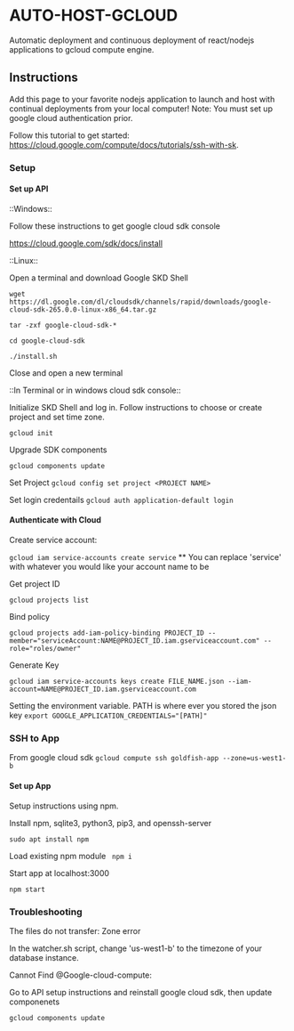 # AUTO-HOST-GCLOUD

Automatic deployment and continuous deployment of react/nodejs applications to gcloud compute engine.

## Instructions ##

Add this page to your favorite nodejs application to launch and host with continual deployments from your local computer! Note: You must set up google cloud authentication prior.

Follow this tutorial to get started: https://cloud.google.com/compute/docs/tutorials/ssh-with-sk.

### Setup ###


#### Set up API ###

::Windows::

Follow these instructions to get google cloud sdk console

https://cloud.google.com/sdk/docs/install

::Linux::

Open a terminal and download Google SKD Shell

```wget https://dl.google.com/dl/cloudsdk/channels/rapid/downloads/google-cloud-sdk-265.0.0-linux-x86_64.tar.gz```

```tar -zxf google-cloud-sdk-*```

```cd google-cloud-sdk```

```./install.sh```

Close and open a new terminal

::In Terminal or in windows cloud sdk console::

Initialize SKD Shell and log in. Follow instructions to choose or create project and set time zone.

```gcloud init```

Upgrade SDK components

```gcloud components update```

Set Project
```gcloud config set project <PROJECT NAME>```

Set login credentails
```gcloud auth application-default login```

#### Authenticate with Cloud ####

Create service account:

```gcloud iam service-accounts create service```
 ** You can replace 'service' with whatever you would like your account name to be

Get project ID

```gcloud projects list```

Bind policy

 ```gcloud projects add-iam-policy-binding PROJECT_ID --member="serviceAccount:NAME@PROJECT_ID.iam.gserviceaccount.com" --role="roles/owner"```

 Generate Key

 ```gcloud iam service-accounts keys create FILE_NAME.json --iam-account=NAME@PROJECT_ID.iam.gserviceaccount.com```


 Setting the environment variable. PATH is where ever you stored the json key
 ```export GOOGLE_APPLICATION_CREDENTIALS="[PATH]"```

### SSH to App ###

From google cloud sdk
```gcloud compute ssh goldfish-app --zone=us-west1-b```

#### Set up App ####

Setup instructions using npm.

Install npm, sqlite3, python3, pip3, and openssh-server

```sudo apt install npm```


Load existing npm module
``` npm i```

Start app at localhost:3000

```npm start```

### Troubleshooting ###

The files do not transfer: Zone error

In the watcher.sh script, change 'us-west1-b' to the timezone of your database instance.

Cannot Find @Google-cloud-compute:

Go to API setup instructions and reinstall google cloud sdk, then update componenets

```gcloud components update```
